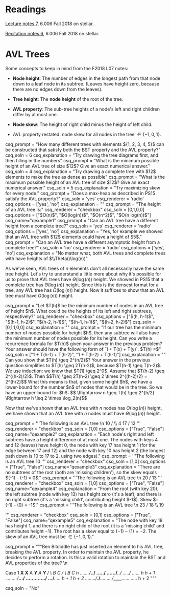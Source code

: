 # Readings
[Lecture notes 7](https://learning-modules.mit.edu/service/materials/groups/238004/files/da11fed6-f37b-4016-8afe-68e3bfef149f/link?errorRedirect=%2Fmaterials%2Findex.html&download=true), 6.006 Fall 2018 on stellar.

[Recitation notes 6](https://learning-modules.mit.edu/service/materials/groups/238004/files/809a5906-bace-4310-b8f2-7bdeb04d2116/link?errorRedirect=%2Fmaterials%2Findex.html&download=true), 6.006 Fall 2018 on stellar.

# AVL Trees

Some concepts to keep in mind from the F2018 L07 notes:

* **Node height**: The number of edges in the longest path from that node down to a leaf node in its subtree. (Leaves have height zero, because there are no edges down from the leaves).

* **Tree height**: The **node height** of the root of the tree.

* **AVL property**: The sub-tree heights of a node's left and right children differ by at most one.

* **Node skew**: The height of right child minus the height of left child.

* AVL property restated: node skew for all nodes in the tree $\in \{-1, 0, 1\}$.


<question pythonliteral>
csq_prompt = "How many different trees with elements ${1, 2, 3, 4, 5}$ can be constructed that satisfy both the BST property and the AVL property?"
csq_soln = 6
csq_explanation = "Try drawing the tree diagrams first, and then filling in the numbers"
</question>

<question pythonliteral>
csq_prompt = "What is the minimum possible height of an AVL tree of size $12$? Give an exact numerical answer."
csq_soln = 4
csq_explanation = "Try drawing a complete tree with $12$ elements to make the tree as dense as possible"
</question>

<question pythonliteral>
csq_prompt = "What is the maximum possible height of an AVL tree of size $12$? Give an exact numerical answer."
csq_soln = 5
csq_explanation = "Try maximizing skew for every node."
</question>

<question multiplechoice>
csq_prompt = "Does a max-heap as described in PS15 satisfy the AVL property?"
csq_soln = 'yes'
csq_renderer = 'radio'
csq_options = ['yes', 'no']
csq_explanation = ""
</question>

<question multiplechoice>
csq_prompt = "The height of an AVL tree is:"
csq_renderer = "checkbox"
csq_soln = [0,1,0,0]
csq_options =  ["$O(n)$",
                "$O(log(n))$",
                "$O(n^2)$",
                "$O(n log(n))$"]
csq_name="qexample1"
</question>

<question multiplechoice>
csq_prompt = "Can an AVL tree have a different height from a complete tree?"
csq_soln = 'yes'
csq_renderer = 'radio'
csq_options = ['yes', 'no']
csq_explanation = "Yes, for example we showed that an AVL tree with $12$ elements could have a height of $5$."
</question>

<question multiplechoice>
csq_prompt = "Can an AVL tree have a different asymptotic height from a complete tree?"
csq_soln = 'no'
csq_renderer = 'radio'
csq_options = ['yes', 'no']
csq_explanation = "No matter what, both AVL trees and complete trees with have heights of $\\Theta(\\log(n))"
</question>

As we've seen, AVL trees of $n$ elements don't all necessarily have the same tree height. Let's try to understand a little more about why it's possible for us to prove that AVL trees have $\Theta(\log(n))$ height. We showed in PS15 that a complete tree has $\Theta(\log(n))$ height. Since this is the densest format for a tree, any AVL tree has $\Omega(\log(n))$ height. Now it suffices to show that an AVL tree must have $O(\log(n))$ height.

<question multiplechoice>
csq_prompt = "Let $T(h)$ be the minimum number of nodes in an AVL tree of height $h$. What could be the heights of its left and right subtrees, respectively?"
csq_renderer = "checkbox"
csq_options = ["$(h, h-1)$", "$(h-1, h-2)$", "$(h-2, h-1)$", "$(h-1, h-1)$", "$(h-2, h-2)$"]
csq_soln = [0,1,1,0,0]
csq_explanation = ""
</question>

<question expression>
csq_prompt = "If our tree has the minimum number of nodes possible for height $h$, then any subtree will also have the minimum number of nodes possible for its height. Can you write a recurrence formula for $T(h)$ given your answer in the previous problem? Your answer should have the following form of `1 + T(x) + T(y)`. $T(h) =$"
csq_soln = ["1 + T(h-1) + T(h-2)", "1 + T(h-2) + T(h-1)"]
csq_explanation = ""
</question>

<checkyourself>
Can you show that $T(h) \geq 2^{n/2}$?
<showhide>
Your answer in the previous question simplifies to $T(h) \geq 2T(h-2)$, because $T(h-1) \geq T(h-2)$. We use induction: we know that $T(1) \geq 2^0$. Assume that $T(h-2) \geq 2^{(h-2)/2}$. Then 
$$T(h) \geq 2T(h-2) \geq 2 \times 2^{(h-2)/2} = 2^{h/2}$$
What this means is that, given some height $h$, we have a lower-bound for the number $n$ of nodes that would be in the tree. So we have an upper-bound for $h$:
$$ \Rightarrow n \geq T(h) \geq 2^{h/2} \Rightarrow h \leq 2 \times \log_2(n)$$
</showhide>
</checkyourself>

Now that we've shown that an AVL tree with $n$ nodes has $O(\log(n))$ height, we have shown that an AVL tree with $n$ nodes must have $\Theta(\log(n))$ height.

<question multiplechoice>
csq_prompt = '''The following is an AVL tree \n
                10
              /   \\ 
            4      17
                  /
                 12
'''
csq_renderer = "checkbox"
csq_soln = [1,0]
csq_options =  ["True", "False"]
csq_name="qexample2"
csq_explanation = "Each node's right and left subtrees have a height difference of at most one. The nodes with keys 4 and 12 (leaves) have height 0, the node with key 17 has height 1 (for the edge between 17 and 12) and the node with key 10 has height 2 (the longest path down is 10 to 17 to 2, using two edges)."
</question>

<question multiplechoice>
csq_prompt = '''The following is an AVL tree 
                10
'''
csq_renderer = "checkbox"
csq_soln = [1,0]
csq_options =  ["True", "False"]
csq_name="qexample3"
csq_explanation = "There are no subtrees of the root (both are 'missing children'), so the skew equals $(-1) - (-1) = 0$."
</question>

<question multiplechoice>
csq_prompt = '''The following is an AVL tree \n
                20  
              /    
            13                
'''
csq_renderer = "checkbox"
csq_soln = [1,0]
csq_options =  ["True", "False"]
csq_name="qexample4"
csq_explanation = "From the root (with key 20), the left subtree (node with key 13) has height zero (it's a leaf), and there is no right subtree (it's a 'missing child', contributing height $-1$). Skew $= (-1) - (0) = -1$."
</question>

<question multiplechoice>
csq_prompt = '''The following is an AVL tree \n
                23  
              /    
            18 
              \\ 
              19

'''
csq_renderer = "checkbox"
csq_soln = [0,1]
csq_options =  ["True", "False"]
csq_name="qexample5"
csq_explanation = "The node with key 18 has height 1, and there is no right child of the root (it is a 'missing child' and contributes height $-1$). The root has a skew equal to $(-1) - (1) = -2$. The skew of an AVL tree must be $\in \{-1, 0, 1\}$."
</question>

<question expression>
csq_prompt = """Ben Bitdiddle has just inserted an element to his AVL tree, breaking the AVL property. In order to maintain the AVL property, he decides to perform a rotation. Is this a valid rotation to maintain the BST and AVL properties of the tree? \n

Case 1      ____X____               ____X____
           A     ____Y___          A      ___Y___
          / \    B       C        / \    B       C
h ......./___\../ \...../ \....../___\../ \...../ \...... h
h + 1 ........./___\.../ \............./   \.../___\..... h + 1
h + 2 ......../_____\./_____\........./_____\............ h + 2
"""

csq_soln = "No"
</question>

